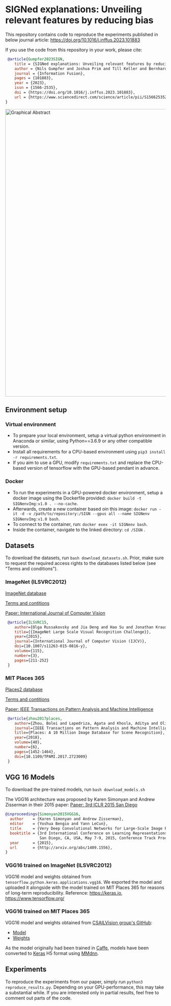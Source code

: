 # SIGNed explanations: Unveiling relevant features by reducing bias

This repository contains code to reproduce the experiments published in below journal article:
https://doi.org/10.1016/j.inffus.2023.101883

If you use the code from this repository in your work, please cite:
```bibtex
 @article{Gumpfer2023SIGN,
    title = {SIGNed explanations: Unveiling relevant features by reducing bias},
    author = {Nils Gumpfer and Joshua Prim and Till Keller and Bernhard Seeger and Michael Guckert and Jennifer Hannig},
    journal = {Information Fusion},
    pages = {101883},
    year = {2023},
    issn = {1566-2535},
    doi = {https://doi.org/10.1016/j.inffus.2023.101883},
    url = {https://www.sciencedirect.com/science/article/pii/S1566253523001999}
}
```

<img src="https://ars.els-cdn.com/content/image/1-s2.0-S1566253523001999-ga1_lrg.jpg" title="Graphical Abstract" width="900px"/>

## Environment setup

### Virtual environment

 - To prepare your local environment, setup a virtual python environment in Anaconda or similar, using Python==3.6.9 or any other compatible version. 
 - Install all requirements for a CPU-based environment using ``` pip3 install -r requirements.txt ```. 
 - If you aim to use a GPU, modify ``` requirements.txt ``` and replace the CPU-based version of tensorflow with the GPU-based pendant in advance.

### Docker

 - To run the experiments in a GPU-powered docker environment, setup a docker image using the Dockerfile provided: ``` docker build -t SIGNenvImg:v1.0 . --no-cache ```. 
 - Afterwards, create a new container based oin this image: ``` docker run -it -d -v /path/to/repository:/SIGN --gpus all --name SIGNenv SIGNenvImg:v1.0 bash ```. 
 - To connect to the container, run: ``` docker exex -it SIGNenv bash ```. 
 - Inside the container, navigate to the linked directory: ``` cd /SIGN ``` .


## Datasets
To download the datasets, run ```bash download_datasets.sh```. Prior, make sure to request the required access rights to the databases listed below (see "Terms and conditions").

### ImageNet (ILSVRC2012)
[ImageNet database](https://image-net.org)

[Terms and contitions](https://image-net.org/download.php)

[Paper: International Journal of Computer Vision](https://doi.org/10.1007/s11263-015-0816-y)
```bibtex
 @article{ILSVRC15,
    author={Olga Russakovsky and Jia Deng and Hao Su and Jonathan Krause and Sanjeev Satheesh and Sean Ma and Zhiheng Huang and Andrej Karpathy and Aditya Khosla and Michael Bernstein and Alexander C. Berg and Li Fei-Fei},
    title={{ImageNet Large Scale Visual Recognition Challenge}},
    year={2015},
    journal={International Journal of Computer Vision (IJCV)},
    doi={10.1007/s11263-015-0816-y},
    volume={115},
    number={3},
    pages={211-252}
 }
```

### MIT Places 365
[Places2 database](http://places2.csail.mit.edu)

[Terms and contitions](http://places2.csail.mit.edu/download.html)

[Paper: IEEE Transactions on Pattern Analysis and Machine Intelligence](https://doi.org/10.1109/TPAMI.2017.2723009)
```bibtex
 @article{zhou2017places,
    author={Zhou, Bolei and Lapedriza, Agata and Khosla, Aditya and Oliva, Aude and Torralba, Antonio},
    journal={IEEE Transactions on Pattern Analysis and Machine Intelligence}, 
    title={Places: A 10 Million Image Database for Scene Recognition}, 
    year={2018},
    volume={40},
    number={6},
    pages={1452-1464},
    doi={10.1109/TPAMI.2017.2723009}
 }
```

## VGG 16 Models
To download the pre-trained models, run ``` bash download_models.sh ```

The VGG16 architecture was proposed by Karen Simonyan and Andrew Zisserman in their 2015 paper:
[Paper: 3rd ICLR 2015 San Diego](http://arxiv.org/abs/1409.1556)
```bibtex
@inproceedings{Simonyan2015VGG16,
  author    = {Karen Simonyan and Andrew Zisserman},
  editor    = {Yoshua Bengio and Yann LeCun},
  title     = {Very Deep Convolutional Networks for Large-Scale Image Recognition},
  booktitle = {3rd International Conference on Learning Representations, {ICLR} 2015,
               San Diego, CA, USA, May 7-9, 2015, Conference Track Proceedings},
  year      = {2015},
  url       = {http://arxiv.org/abs/1409.1556},
}
```

### VGG16 trained on ImageNet (ILSVRC2012)

VGG16 model and weights obtained from ``` tensorflow.python.keras.applications.vgg16 ```. We exported the model and uploaded it alongside with the model trained on MIT Places 365 for reasons of long-term reproducibility.
Reference:
https://keras.io, https://www.tensorflow.org/

### VGG16 trained on MIT Places 365

VGG16 model and weights obtained from [CSAILVision group's GitHub](https://github.com/CSAILVision/places365):

 - [Model](https://github.com/CSAILVision/places365/blob/master/deploy_vgg16_places365.prototxt)
 - [Weights](http://places2.csail.mit.edu/models_places365/vgg16_places365.caffemodel)

As the model originally had been trained in [Caffe](https://caffe.berkeleyvision.org/), 
models have been converted to [Keras](https://keras.io) H5 format using [MMdnn](https://github.com/microsoft/MMdnn).


## Experiments

To reproduce the experiments from our paper, simply run ``` python3 reproduce_results.py ```. Depending on your GPU-performance, this may take a substantial while. If you are interested only in partial results, feel free to comment out parts of the code. 
